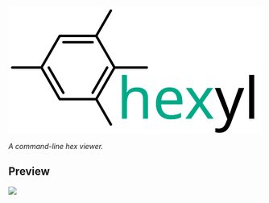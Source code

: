 ![](doc/logo.svg)

*A command-line hex viewer.*

## Preview

<img src="https://rawcdn.githack.com/sharkdp/hexyl/940012d1c73ca1d823511b3f296a052118e133e1/demo.svg">
